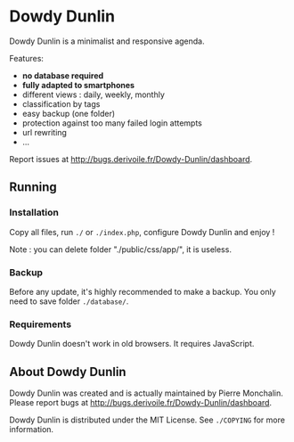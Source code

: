 Dowdy Dunlin
============

Dowdy Dunlin is a minimalist and responsive agenda.

Features:

- **no database required**
- **fully adapted to smartphones**
- different views : daily, weekly, monthly
- classification by tags
- easy backup (one folder)
- protection against too many failed login attempts
- url rewriting
- …

Report issues at <http://bugs.derivoile.fr/Dowdy-Dunlin/dashboard>.

## Running

### Installation

Copy all files, run `./` or `./index.php`, configure Dowdy Dunlin and enjoy !

Note : you can delete folder "./public/css/app/", it is useless.

### Backup

Before any update, it's highly recommended to make a backup. You only need to
save folder `./database/`.

### Requirements

Dowdy Dunlin doesn't work in old browsers. It requires JavaScript.

## About Dowdy Dunlin

Dowdy Dunlin was created and is actually maintained by Pierre Monchalin. Please
report bugs at <http://bugs.derivoile.fr/Dowdy-Dunlin/dashboard>.

Dowdy Dunlin is distributed under the MIT License. See `./COPYING` for more
information.
